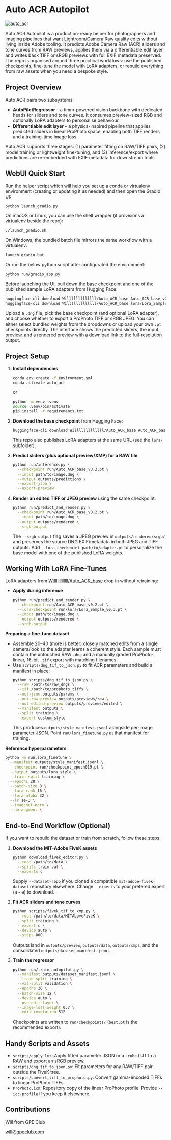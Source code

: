 # Auto ACR Autopilot

![auto_acr](auto-acr.png)

Auto ACR Autopilot is a production-ready helper for photographers and imaging pipelines that want Lightroom/Camera Raw quality edits without living inside Adobe tooling. It predicts Adobe Camera Raw (ACR) sliders and tone curves from RAW previews, applies them via a differentiable edit layer, and writes back TIFF or sRGB previews with full EXIF metadata preserved. The repo is organised around three practical workflows: use the published checkpoints, fine-tune the model with LoRA adapters, or rebuild everything from raw assets when you need a bespoke style.

## Project Overview

Auto ACR pairs two subsystems:
- **AutoPilotRegressor** – a timm-powered vision backbone with dedicated heads for sliders and tone curves. It consumes preview-sized RGB and optionally LoRA adapters to personalise behaviour.
- **Differentiable edit layer** – a physics-inspired pipeline that applies predicted sliders in linear ProPhoto space, enabling both TIFF renders and a training-time image loss.

Auto ACR supports three stages: (1) parameter fitting on RAW/TIFF pairs, (2) model training or lightweight fine-tuning, and (3) inference/export where predictions are re-embedded with EXIF metadata for downstream tools.

## WebUI Quick Start

Run the helper script which will help you set up a conda or virtualenv environment (creating or updating it as needed) and then open the Gradio UI:

```bash
python launch_gradio.py
```

On macOS or Linux, you can use the shell wrapper (it provisions a virtualenv beside the repo):

```bash
./launch_gradio.sh
```

On Windows, the bundled batch file mirrors the same workflow with a virtualenv:

```bat
launch_gradio.bat
```

Or run the below python script after configurated the environment:

```bash
python run/gradio_app.py
```

Before launching the UI, pull down the base checkpoint and one of the published sample LoRA adapters from Hugging Face:

```bash
huggingface-cli download Willlllllllllll/Auto_ACR_base Auto_ACR_base_v0.2.pt --local-dir run
huggingface-cli download Willlllllllllll/Auto_ACR_base lora/Lora_Sample_v0.3.pt --local-dir run/lora
```

Upload a `.dng` file, pick the base checkpoint (and optional LoRA adapter), and choose whether to export a ProPhoto TIFF or sRGB JPEG. You can either select bundled weights from the dropdowns or upload your own `.pt` checkpoints directly. The interface shows the predicted sliders, the input preview, and a rendered preview with a download link to the full-resolution output.

## Project Setup

1. **Install dependencies**
   ```bash
   conda env create -f environment.yml
   conda activate auto_acr
   ```
   or
   ```bash
   python -m venv .venv
   source .venv/bin/activate
   pip install -r requirements.txt
   ```

2. **Download the base checkpoint** from Hugging Face:
   ```bash
   huggingface-cli download Willlllllllllll/Auto_ACR_base Auto_ACR_base_v0.2.pt --local-dir run
   ```
   This repo also publishes LoRA adapters at the same URL (see the `lora/` subfolder).

3. **Predict sliders (plus optional preview/XMP) for a RAW file**
   ```bash
   python run/inference.py \
     --checkpoint run/Auto_ACR_base_v0.2.pt \
     --input path/to/image.dng \
     --output outputs/predictions \
     --export-json \
     --export-preview
   ```

4. **Render an edited TIFF or JPEG preview** using the same checkpoint:
   ```bash
   python run/predict_and_render.py \
     --checkpoint run/Auto_ACR_base_v0.2.pt \
     --input path/to/image.dng \
     --output outputs/rendered \
     --srgb-output
   ```
   The `--srgb-output` flag saves a JPEG preview in `outputs/rendered/srgb/` and preserves the source DNG EXIF/metadata in both JPEG and TIFF outputs. Add `--lora-checkpoint path/to/adapter.pt` to personalize the base model with one of the published LoRA weights.


## Working With LoRA Fine-Tunes

LoRA adapters from [Willlllllllllll/Auto_ACR_base](https://huggingface.co/Willlllllllllll/Auto_ACR_base) drop in without retraining:

- **Apply during inference**
  ```bash
  python run/predict_and_render.py \
    --checkpoint run/Auto_ACR_base_v0.2.pt \
    --lora-checkpoint run/lora/Lora_Sample_v0.3.pt \
    --input path/to/image.dng \
    --output outputs/rendered \
    --srgb-output
  ```

**Preparing a fine-tune dataset**
- Assemble 20–40 (more is better) closely matched edits from a single camera/look so the adapter learns a coherent style. Each sample must contain the untouched RAW `.dng` and a manually graded ProPhoto-linear, 16-bit `.tif` export with matching filenames.
- Use `scripts/dng_tif_to_json.py` to fit ACR parameters and build a manifest in place:
  ```bash
  python scripts/dng_tif_to_json.py \
    --raw /path/to/raw_dngs \
    --tif /path/to/prophoto_tiffs \
    --out-json outputs/params \
    --out-raw-preview outputs/previews/raw \
    --out-edited-preview outputs/previews/edited \
    --manifest outputs \
    --split training \
    --expert custom_style
  ```
  This produces `outputs/style_manifest.jsonl` alongside per-image parameter JSON. Point `run/lora_finetune.py` at that manifest for training.

**Reference hyperparameters**
```bash
python -m run.lora_finetune \
  --manifest outputs/style_manifest.jsonl \
  --checkpoint run/checkpoint_epoch019.pt \
  --output outputs/lora_style \
  --train-split training \
  --epochs 20 \
  --batch-size 8 \
  --lora-rank 16 \
  --lora-alpha 32 \
  --lr 1e-3 \
  --imagenet-norm \
  --no-augment \
```

## End-to-End Workflow (Optional)

If you want to rebuild the dataset or train from scratch, follow these steps:

1. **Download the MIT-Adobe FiveK assets**
   ```bash
   python download_fivek_editor.py \
     --root /path/to/data \
     --splits train val \
     --experts c
   ```
   Supply `--dataset-repo` if you cloned a compatible `mit-adobe-fivek-dataset` repository elsewhere.
   Change `--experts` to your prefered expert (a - e) to download. 

2. **Fit ACR sliders and tone curves**
   ```bash
   python scripts/fivek_tif_to_xmp.py \
     --root /path/to/data/MITAboveFiveK \
     --split training \
     --expert c \
     --device auto \
     --steps 800
   ```
   Outputs land in `outputs/preview`, `outputs/data`, `outputs/xmps`, and the consolidated `outputs/dataset_manifest.jsonl`.

3. **Train the regressor**
   ```bash
   python run/train_autopilot.py \
     --manifest outputs/dataset_manifest.jsonl \
     --train-split training \
     --val-split validation \
     --epochs 20 \
     --batch-size 12 \
     --device auto \
     --use-edit-layer \
     --image-loss-weight 0.7 \
     --edit-resolution 512
   ```
   Checkpoints are written to `run/checkpoints/` (`best.pt` is the recommended export).

## Handy Scripts and Assets

- `scripts/apply_lut`: Apply fitted parameter JSON or a `.cube` LUT to a RAW and export an sRGB preview.
- `scripts/dng_tif_to_json.py`: Fit parameters for any RAW/TIFF pair outside the FiveK tree.
- `scripts/convert_tiff_to_prophoto.py`: Convert gamma-encoded TIFFs to linear ProPhoto TIFFs.
- `ProPhoto.icm`: Repository copy of the linear ProPhoto profile. Provide `--icc-profile` if you keep it elsewhere.

## Contributions
Will from GPE Club

<will@gpeclub.com>
